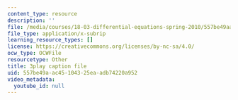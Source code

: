 ```yaml
---
content_type: resource
description: ''
file: /media/courses/18-03-differential-equations-spring-2010/557be49aac45104325eaadb74220a952_MdzfsfBNJIw.srt
file_type: application/x-subrip
learning_resource_types: []
license: https://creativecommons.org/licenses/by-nc-sa/4.0/
ocw_type: OCWFile
resourcetype: Other
title: 3play caption file
uid: 557be49a-ac45-1043-25ea-adb74220a952
video_metadata:
  youtube_id: null
---
```

